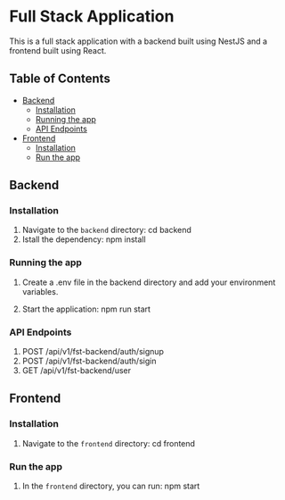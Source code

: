 # Full Stack Application

This is a full stack application with a backend built using NestJS and a frontend built using React.

## Table of Contents

- [Backend](#backend)
  - [Installation](#installation)
  - [Running the app](#running-the-app)
  - [API Endpoints](#api-endpoints)
- [Frontend](#frontend)
  - [Installation](#installation-1)
  - [Run the app](#run-the-app)

## Backend

### Installation

1. Navigate to the `backend` directory:
  cd backend
2. Istall the dependency:
  npm install

### Running the app

1. Create a .env file in the backend directory and add your environment variables.

2. Start the application:
  npm run start

### API Endpoints

1. POST /api/v1/fst-backend/auth/signup
2. POST /api/v1/fst-backend/auth/sigin
3. GET /api/v1/fst-backend/user

## Frontend

### Installation

1. Navigate to the `frontend` directory:
cd frontend

### Run the app

1. In the `frontend` directory, you can run:
npm start



